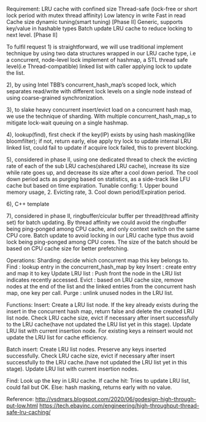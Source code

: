 Requirement:
LRU cache with confined size
Thread-safe (lock-free or short lock period with mutex thread affinity)
Low latency in write
Fast in read
Cache size dynamic tuning(smart tuning) [Phase II]
Generic, supports key/value in hashable types
Batch update LRU cache to reduce locking to next level. [Phase II]

To fulfil request 1) is straightforward, we will use traditional implement technique by using two data structures wrapped in our LRU cache type, i.e a concurrent, node-level lock implement of hashmap, a STL thread safe level(i.e Thread-compatible) linked list with caller applying lock to update the list.

2), by using Intel TBB’s concurrent_hash_map’s scoped lock, which separates read/write with different lock levels on a single node instead of using coarse-grained synchronization.

3), to slake heavy concurrent insert/evict load on a concurrent hash map, we use the technique of sharding. With multiple concurrent_hash_map_s to mitigate lock-wait queuing on a single hashmap.

4), lookup(find), first check if the key(IP) exists by using hash masking(like bloomfilter); if not, return early, else apply try lock to update internal LRU linked list, could fail to update if acquire lock failed, this to prevent blocking.

5), considered in phase II, using one dedicated thread to check the evicting rate of each of the sub LRU caches(shared LRU cache), increase its size while rate goes up, and decrease its size after a cool down period. The cool down period acts as purging based on statistics, as a side-track like LFU cache but based on time expiration.
Tunable config: 1. Upper bound memory usage, 2. Evicting rate, 3. Cool down period/Expiration period.

6), C++ template

7), considered in phase II, ringbuffer/cicular buffer per thread(thread affinity set) for batch updating. By thread affinity we could avoid the ringbuffer being ping-ponged among CPU cache, and only context switch on the same CPU core. Batch update to avoid locking in our LRU cache type thus avoid lock being ping-ponged among CPU cores. The size of the batch should be based on CPU cache size for better prefetching.

Operations:
Sharding: decide which concurrent map this key belongs to.
Find : lookup entry in the concurrent_hash_map by key
Insert : create entry and map it to key
Update LRU list : Push front the node in the LRU list indicates recently accessed.
Evict : based on LRU cache size, remove nodes at the end of the list and the linked entries from the concurrent hash map, one key per call.
Purge : unlink unused nodes in the LRU list.

Functions:
Insert:
Create a LRU list node.
If the key already exists during the insert in the concurrent hash map, return false and delete the created LRU list node.
Check LRU cache size, evict if necessary after insert successfully to the LRU cache(have not updated the LRU list yet in this stage).
Update LRU list with current insertion node.
For existing keys a reinsert would not update the LRU list for cache efficiency.

Batch insert:
Create LRU list nodes.
Preserve any keys inserted successfully.
Check LRU cache size, evict if necessary after insert successfully to the LRU cache.(have not updated the LRU list yet in this stage).
Update LRU list with current insertion nodes.

Find:
Look up the key in LRU cache.
If cache hit:
Tries to update LRU list, could fail but OK.
Else:
hash masking, returns early with no value.

Reference:
http://vsdmars.blogspot.com/2020/06/godesign-high-through-put-low.html
https://tech.ebayinc.com/engineering/high-throughput-thread-safe-lru-caching/
